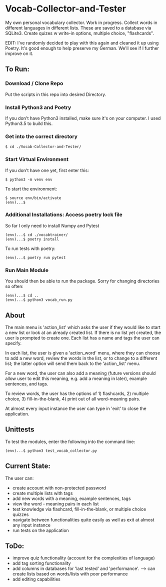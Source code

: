 # Vocab-Collector-and-Tester
My own personal vocabulary collector. Work in progress. Collect words in different languages in different lists. These are saved to a database via SQLite3.  Create quizes w write-in options, multiple choice, "flashcards".

EDIT: I've randomly decided to play with this again and cleaned it up using Poetry. It's good enough to help preserve my German. We'll see if I further improve on it.

## To Run:

### Download / Clone Repo

Put the scripts in this repo into desired Directory.

### Install Python3 and Poetry

If you don't have Python3 installed, make sure it's on your computer. I used Python3.5 to build this.

### Get into the correct directory

```
$ cd ./Vocab-Collector-and-Tester/
```

### Start Virtual Environment

If you don't have one yet, first enter this:
```
$ python3 -m venv env
```

To start the environment:
```
$ source env/bin/activate
(env)...$
```

### Additional Installations: Access poetry lock file

So far I only need to install Numpy and Pytest
```
(env)...$ cd ./vocabtrainer/
(env)...$ poetry install
```

To run tests with poetry:

```
(env)...$ poetry run pytest
```

### Run Main Module

You should then be able to run the package. Sorry for changing directories so often:

```
(env)...$ cd ..
(env)...$ python3 vocab_run.py 
```

## About

The main menu is 'action_list' which asks the user if they would like to start a new list or look at an already created list. If there is no list yet created, the user is prompted to create one. Each list has a name and tags the user can specify.

In each list, the user is given a 'action_word' menu, where they can choose to add a new word, review the words in the list, or to change to a different list; the latter option will send them back to the 'action_list' menu.

For a new word, the user can also add a meaning (future versions should allow user to edit this meaning, e.g. add a meaning in later), example sentences, and tags. 

To review words, the user has the options of 1) flashcards, 2) multiple choice, 3) fill-in-the-blank, 4) print out of all word-meaning pairs.

At almost every input instance the user can type in 'exit' to close the application. 

## Unittests

To test the modules, enter the following into the command line:

```
(env)...$ python3 test_vocab_collector.py
```


## Current State:

The user can:
* create account with non-protected password
* create multiple lists with tags
* add new words with a meaning, example sentences, tags
* view the word - meaning pairs in each list
* test knowledge via flashcard, fill-in-the-blank, or multiple choice quizzes 
* navigate between functionalities quite easily as well as exit at almost any input instance
* run tests on the application

## ToDo:
* improve quiz functionality (account for the complexities of language)
* add tag sorting functionality
* add columns in databases for 'last tested' and 'performance'. --> can create lists based on words/lists with poor performance
* add editing capabilities

